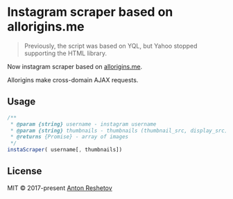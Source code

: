 # Instagram scraper based on allorigins.me

> Previously, the script was based on YQL, but Yahoo stopped supporting the HTML library.

Now instagram scraper based on [allorigins.me](http://allorigins.me/).

Allorigins make cross-domain AJAX requests.

## Usage

```javascript
/**
 * @param {string} username - instagram username
 * @param {string} thumbnails - thumbnails (thumbnail_src, display_src)
 * @returns {Promise} - array of images
 */
instaScraper( username[, thumbnails])
```

## License

MIT © 2017-present [Anton Reshetov](http://antonreshetov.com)
